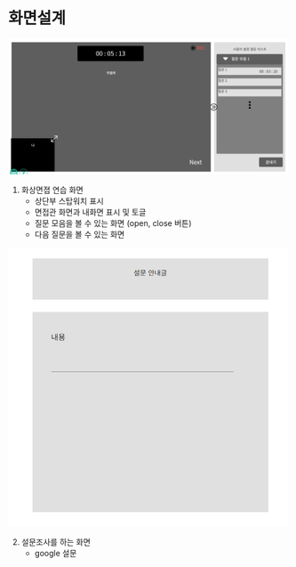 # 화면설계

![diplay_img7](./photo/diplay_img7.PNG)

1. 화상면졉 연습 화면
	- 상단부 스탑워치 표시
	- 면접관 화면과 내화면 표시 및 토글
	- 질문 모음을 볼 수 있는 화면 (open, close 버튼)
	- 다음 질문을 볼 수 있는 화면

![diplay_img9](./photo/diplay_img9.PNG)

2. 설문조사를 하는 화면
	- google 설문
